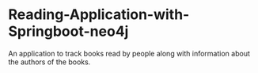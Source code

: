 # Reading-Application-with-Springboot-neo4j
An application to track books read by people along with information about the authors of the books. 
